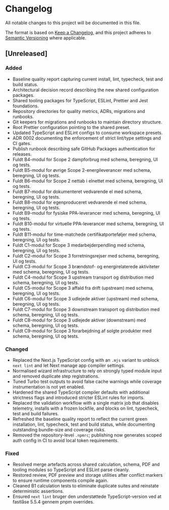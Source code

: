 # Changelog

All notable changes to this project will be documented in this file.

The format is based on [Keep a Changelog](https://keepachangelog.com/en/1.1.0/),
and this project adheres to [Semantic Versioning](https://semver.org/spec/v2.0.0.html) where applicable.

## [Unreleased]

### Added
- Baseline quality report capturing current install, lint, typecheck, test and build status.
- Architectural decision record describing the new shared configuration packages.
- Shared tooling packages for TypeScript, ESLint, Prettier and Jest foundations.
- Repository directories for quality metrics, ADRs, migrations and runbooks.
- Git keepers for migrations and runbooks to maintain directory structure.
- Root Prettier configuration pointing to the shared preset.
- Updated TypeScript and ESLint configs to consume workspace presets.
- ADR 0002 documenting the enforcement of strict lint/type settings and CI gates.
- Publish runbook describing safe GitHub Packages authentication for releases.
- Fuldt B4-modul for Scope 2 dampforbrug med schema, beregning, UI og tests.
- Fuldt B5-modul for øvrige Scope 2-energileverancer med schema, beregning, UI og tests.
- Fuldt B6-modul for Scope 2 nettab i elnettet med schema, beregning, UI og tests.
- Fuldt B7-modul for dokumenteret vedvarende el med schema, beregning, UI og tests.
- Fuldt B8-modul for egenproduceret vedvarende el med schema, beregning, UI og tests.
- Fuldt B9-modul for fysiske PPA-leverancer med schema, beregning, UI og tests.
- Fuldt B10-modul for virtuelle PPA-leverancer med schema, beregning, UI og tests.
- Fuldt B11-modul for time-matchede certifikatporteføljer med schema, beregning, UI og tests.
- Fuldt C1-modul for Scope 3 medarbejderpendling med schema, beregning, UI og tests.
- Fuldt C2-modul for Scope 3 forretningsrejser med schema, beregning, UI og tests.
- Fuldt C3-modul for Scope 3 brændstof- og energirelaterede aktiviteter med schema, beregning, UI og tests.
- Fuldt C4-modul for Scope 3 upstream transport og distribution med schema, beregning, UI og tests.
- Fuldt C5-modul for Scope 3 affald fra drift (upstream) med schema, beregning, UI og tests.
- Fuldt C6-modul for Scope 3 udlejede aktiver (upstream) med schema, beregning, UI og tests.
- Fuldt C7-modul for Scope 3 downstream transport og distribution med schema, beregning, UI og tests.
- Fuldt C8-modul for Scope 3 udlejede aktiver (downstream) med schema, beregning, UI og tests.
- Fuldt C9-modul for Scope 3 forarbejdning af solgte produkter med schema, beregning, UI og tests.


### Changed
- Replaced the Next.js TypeScript config with an `.mjs` variant to unblock `next lint` and let Next manage app compiler settings.
- Normalised wizard infrastructure to rely on strongly typed module input and removed duplicate step registrations.
- Tuned Turbo test outputs to avoid false cache warnings while coverage instrumentation is not yet enabled.
- Hardened the shared TypeScript compiler defaults with additional strictness flags and introduced stricter ESLint rules for imports.
- Replaced the validation workflow with a single matrix job that disables telemetry, installs with a frozen lockfile, and blocks on lint, typecheck, test and build failures.
- Refreshed the baseline quality report to reflect the current green installation, lint, typecheck, test and build status, while documenting outstanding bundle-size and coverage risks.
- Removed the repository-level `.npmrc`; publishing now generates scoped auth config in CI to avoid local token requirements.

### Fixed
- Resolved merge artefacts across shared calculation, schema, PDF and tooling modules so TypeScript and ESLint parse cleanly.
- Restored review, PDF preview and storage utilities after conflict markers to ensure runtime components compile again.
- Cleaned B1 calculation tests to eliminate duplicate suites and reinstate deterministic assertions.
- Ensured `next lint` bruger den understøttede TypeScript-version ved at fastlåse 5.5.4 gennem pnpm overrides.
